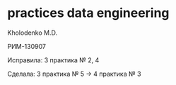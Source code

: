 # practices data engineering

Kholodenko M.D.

РИМ-130907

Исправила: 3 практика № 2, 4

Сделала: 3 практика № 5
->         4 практика № 3

